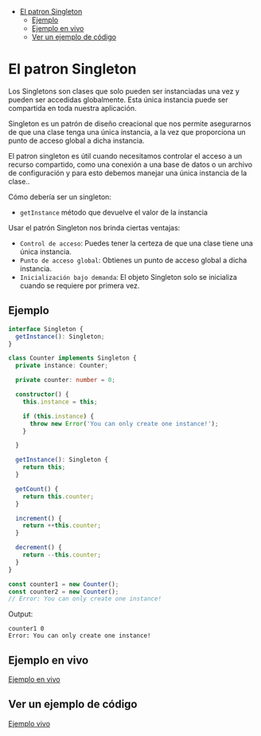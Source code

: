 - [El patron Singleton](#el-patron-singleton)
  - [Ejemplo](#ejemplo)
  - [Ejemplo en vivo](#ejemplo-en-vivo)
  - [Ver un ejemplo de código](#ver-un-ejemplo-de-c%C3%B3digo)

# El patron Singleton

Los Singletons son clases que solo pueden ser instanciadas una vez y pueden ser accedidas globalmente. Esta única instancia puede ser compartida en toda nuestra aplicación.

Singleton es un patrón de diseño creacional que nos permite asegurarnos de que una clase tenga una única instancia, a la vez que proporciona un punto de acceso global a dicha instancia.

El patron singleton es útil cuando necesitamos controlar el acceso a un recurso compartido, como una conexión a una base de datos o un archivo de configuración y para esto debemos manejar una única instancia de la clase..

Cómo debería ser un singleton:

- `getInstance` método que devuelve el valor de la instancia

Usar el patrón Singleton nos brinda ciertas ventajas:

- `Control de acceso`: Puedes tener la certeza de que una clase tiene una única instancia.
- `Punto de acceso global`: Obtienes un punto de acceso global a dicha instancia.
- `Inicialización bajo demanda`: El objeto Singleton solo se inicializa cuando se requiere por primera vez.

## Ejemplo

```typescript
interface Singleton {
  getInstance(): Singleton;
}

class Counter implements Singleton {
  private instance: Counter;

  private counter: number = 0;

  constructor() {
    this.instance = this;

    if (this.instance) {
      throw new Error('You can only create one instance!');
    }

  }

  getInstance(): Singleton {
    return this;
  }

  getCount() {
    return this.counter;
  }

  increment() {
    return ++this.counter;
  }

  decrement() {
    return --this.counter;
  }
}

const counter1 = new Counter();
const counter2 = new Counter();
// Error: You can only create one instance!
```

Output:

```text
counter1 0
Error: You can only create one instance!
```

## Ejemplo en vivo

[Ejemplo en vivo](https://www.typescriptlang.org/play/?#code/JYOwLgpgTgZghgYwgAgMqgOYBsJgPYjIDeAUMshrgJIgDOYcISAFAJQBcamO+IA3CQC+JEgixxatZAGE8AV3DRkwALYAHHCojgp6ENlwFiZZGqjAAbnEjK6DJhE6yFkKAJNnL1lAnmKonCByKgBGSgC8yAAM7uS+dlByCPhQbMbk5GAAFsC0AHSg9IxIyJHZubEZwDDIzOX5hfZIrOkZmVlQeADuyCAQPQCiUJ2pAOQAmvLICIzIBFgAntNQEN5zfbZFDgCEo6wCbcLkwiaUYDRbLBxc+jxGpG0rYHJQhPUHyCfkZ87gaQ8ZJ4vN45fK+FzQD5fWwIFZaP4tAHkIGvZAAajR9Ty4P8UJE5AAJhBYRB4WB-iZkbhgcgALS0rE41x4k7xejTPyuACMpV6-RknOgbAEbLwODyWDwGGYACImdAuTKADQciFQLl5H6ctisERgKBLAFssCq-wAJl5fR6v1cwpMovFkulcsFUDNytNrjNmtwNp1Qmm1gQWWY0BGiPtBFoYogEqloeGeCgupOAHpU8ghiNOJM5IHCPMliS1gQUI1ihBtkA)

## Ver un ejemplo de código

[Ejemplo vivo](./singleton.ts)
